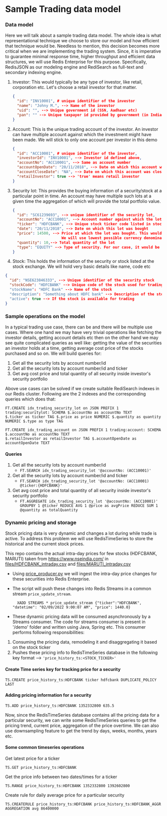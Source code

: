 # Sample Trading data model

### Data model

Here we will talk about a sample trading data model. The whole idea is what representational technique we choose to store our model
and how efficient that technique would be. Needless to mention, this decision becomes more critical when we are implementing the
trading system. Since, it is imperative to guarantee minimal response time, higher throughput and efficient data structures, we will 
use Redis Enterprise for this purpose. 
Specifically, RedisJSON as our modeling engine and RediSearch as full-text and secondary indexing engine.

1. Investor: This would typically be any type of investor, like retail, corporation etc. Let's choose a retail investor for that matter.
    ```json
    {
      "id": "INV10001", # unique identifier of the investor
      "name": "Johny M.", --> Name of the investor
      "uid": "", --> Unique government id (SSN, Aadhaar etc)
      "pan": "" --> Unique taxpayer id provided by government (in India)
    }
    ```
2. Account: This is the unique trading account of the investor. An investor can have multiple account against which the investment might have been made. 
  We will stick to only one account per investor in this demo

    ```json
    {
      "id": "ACC10001", # unique identifier of the investor,
      "investorId": "INV10001", --> Investor id defined above,
      "accountNo": "ACC10001", --> Same as account number
      "accountOpenDate": "20/11/2018", --> Date on which this account was opened
      "accountCloseDate": "NA", --> Date on which this account was closed. 'NA' means active a/c
      "retailInvestor": true --> 'true' means retail investor
    }
    ```
3. Security lot: This provides the buying information of a security/stock at a particular point in time. An account may 
have multiple such lots at a given time the aggregation of which will provide the total portfolio value.
    ```json
    {
      "id": "SC61239693", --> unique identifier of the security lot,
      "accountNo": "ACC10001", --> Account number against which the lot was bought,
      "ticker": "HDFCBANK", --> Unique stock ticker code listed in stock exchange 
      "date": "20/11/2018", --> Date on which this lot was bought
      "price": 14500, --> Price at which the lot was bought. This would be integer. 
                          We will use lowest possible currency denomination (Cents, Paisa etc)
      "quantity": 10,--> Total quantity of the lot
      "type": "EQUITY" --> Type of security. For our case, it would be 'EQUITY'        
    }
    ```
4. Stock: This holds the information of the security or stock listed at the stock exchange. We will hold very basic details like name, code etc
```json
{
  "id": "NSE623846333", --> Unique identifier of the security stock
  "stockCode": "HDFCBANK" --> Unique code of the stock used for trading
  "stockName": "HDFC Bank" --> Name of the stock   
  "description": "Something about HDFC bank" --> Description of the stock
  "active": true --> If the stock is available for trading 
}
```

### Sample operations on the model 
In a typical trading use case, there can be and there will be multiple use cases. Where one hand we may have very trivial 
operations like fetching the investor details, getting account details etc then on the other hand we may see quite complicated queries as well like:
getting the value of the securities an investor holds at a time, getting average cost price of the stocks purchased and so on.
We will build queries for:
1. Get all the security lots by account number/id
2. Get all the security lots by account number/id and ticker
3. Get avg cost price and total quantity of all security inside investor's security portfolio

Above use cases can be solved if we create suitable RediSearch indexes in our Redis cluster.
Following are the 2 indexes and the corresponding queries which does that:

    FT.CREATE idx_trading_security_lot on JSON PREFIX 1 trading:securitylot: SCHEMA $.accountNo as accountNo TEXT 
    $.ticker as ticker TAG $.price as price NUMERIC $.quantity as quantity NUMERIC $.type as type TAG
    
    FT.CREATE idx_trading_account on JSON PREFIX 1 trading:account: SCHEMA $.accountNo as accountNo TEXT 
    $.retailInvestor as retailInvestor TAG $.accountOpenDate as accountOpenDate TEXT 

#### Queries 
1. Get all the security lots by account number/id
     * `FT.SEARCH idx_trading_security_lot '@accountNo: (ACC10001)' `
2. Get all the security lots by account number/id and ticker
     * `FT.SEARCH idx_trading_security_lot '@accountNo: (ACC10001) @ticker:{HDFCBANK}'` 
3. Get avg cost price and total quantity of all security inside investor's security portfolio
     * `FT.AGGREGATE idx_trading_security_lot '@accountNo: (ACC10001)' GROUPBY 1 @ticker REDUCE AVG 1 @price as avgPrice REDUCE SUM 1 @quantity as totalQuantity`


### Dynamic pricing and storage
Stock pricing data is very dynamic and changes a lot during while trade is active. To address this problem we will use 
RedisTimeSeries to store the historical and the current stock prices.

This repo contains the actual intra-day prices for few stocks (HDFCBANK, MARUTI) taken from https://www.nseindia.com/
in [files/HDFCBANK_intraday.csv](https://github.com/bestarch/sample_trading_data_model/blob/main/files/HDFCBANK_intraday.csv) 
and [files/MARUTI_intraday.csv](https://github.com/bestarch/sample_trading_data_model/blob/main/files/MARUTI_intraday.csv)

* Using [price_producer.py](https://github.com/bestarch/sample_trading_data_model/blob/main/price_producer.py) we will ingest the intra-day price changes for these securities into Redis Enterprise.

* The script will push these changes into Redis Streams in a common stream `price_update_stream`.


        XADD STREAMS * price_update_stream {"ticker":"HDFCBANK", "datetime": "02/09/2022 9:00:07 AM", "price": 1440.0}


* These dynamic pricing data will be consumed asynchronously by a Streams consumer. The code for streams consumer is present
in '/demo' folder and written using Java, Spring etc.
This consumer performs following responsibilities:
1. Consuming the pricing data, remodeling it and disaggregating it based on the stock ticker
2. Pushes these pricing info to RedisTimeSeries database in the following key format --> `'price_history_ts:<STOCK_TICKER>'`

#### Create Time series key for tracking price for a security
    TS.CREATE price_history_ts:HDFCBANK ticker hdfcbank DUPLICATE_POLICY LAST

#### Adding pricing information for a security
    TS.ADD price_history_ts:HDFCBANK 1352332800 635.5

Now, since the RedisTimeSeries database contains all the pricing data for a particular security, we can write some RedisTimeSeries
queries to get the pricing trend, current price, aggregation of the price overtime. We can also use downsampling feature to 
get the trend by days, weeks, months, years etc.

#### Some common timeseries operations
Get latest price for a ticker

    TS.GET price_history_ts:HDFCBANK

Get the price info between two dates/times for a ticker
    
    TS.RANGE price_history_ts:HDFCBANK 1352332800 1392602800

Create rule for daily average price for a particular security

    TS.CREATERULE price_history_ts:HDFCBANK price_history_ts:HDFCBANK_AGGR AGGREGATION avg 86400000

